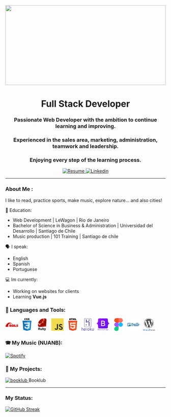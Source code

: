 <div id="header" align="center">
     <img src="https://media.giphy.com/media/26tP7vexsaMrS4UpO/giphy.gif" width="100%" height="250"/>
     <h1 align="center"> Full Stack Developer </h1> 
     <h3 align="center"> Passionate Web Developer with the ambition to continue learning and improving.</h3>
     <h3 align="center"> Experienced in the sales area, marketing, administration, teamwork and leadership.</h3> 
     <h3 align="center"> Enjoying every step of the learning process.</h3>
     </h3>
 </div>
 
  <div id="badges" align="center">
      <a href="https://resume.io/r/ztmTH35uj">
        <img src="https://img.shields.io/badge/CV-Juan%20Bezanilla-lightgrey" 
             alt="Resume" />
      </a>
      <a href="https://www.linkedin.com/in/juan-jos%C3%A9-bezanilla-za%C3%B1artu-7241a7168/?locale=en_US">
        <img src="https://img.shields.io/badge/Linkedin-Juan%20Bezanilla-blue" 
             alt="Linkedin" />
      </a>
 </div>
 
 ---
 ### About Me :
 
 I like to read, practice sports, make music, explore nature...    and also cities!
 
 📘  Education:
 - Web Development | LeWagon | Rio de Janeiro
 - Bachelor of Science in Business & Administration | Universidad del Desarrollo | Santiago de Chile
 - Music production | 101 Training | Santiago de chile
 
 🗣  I speak:
 - English
 - Spanish
 - Portuguese
  
  💻  Im currently: 
 - Working on websites for clients
 - Learning **Vue.js**
  
  
  
 <div align="left">
  <h3> 🔧 Languages and Tools: </h3>
  <img src="https://github.com/devicons/devicon/blob/master/icons/rails/rails-plain-wordmark.svg" title= "Ruby-on-rails" alt="Rails" widht="40" height="40"/>&nbsp;
         <img src="https://github.com/devicons/devicon/blob/master/icons/css3/css3-original-wordmark.svg" title= "Css" alt="Css" widht="40" height="40"/>&nbsp;
    <img src="https://github.com/devicons/devicon/blob/master/icons/ruby/ruby-original-wordmark.svg" title= "Ruby" alt="Ruby" widht="40" height="40"/>&nbsp;
    <img src="https://github.com/devicons/devicon/blob/master/icons/javascript/javascript-original.svg" title= "js" alt="js" widht="40" height="40"/>&nbsp;
    <img src="https://github.com/devicons/devicon/blob/master/icons/html5/html5-original-wordmark.svg" title= "Html" alt="Html" widht="40" height="40"/>&nbsp;
  <img src="https://github.com/devicons/devicon/blob/master/icons/heroku/heroku-original-wordmark.svg" title= "Heroku" alt="Heroku" widht="40" height="40"/>&nbsp;
    <img src="https://github.com/devicons/devicon/blob/master/icons/bootstrap/bootstrap-original-wordmark.svg" title= "Bootstrap" alt="Bootstrap" widht="40" height="40"/>&nbsp;
    <img src="https://github.com/devicons/devicon/blob/master/icons/figma/figma-original.svg" title= "Figma" alt="Figma" widht="40" height="40"/>&nbsp;
    <img src="https://github.com/devicons/devicon/blob/master/icons/trello/trello-plain-wordmark.svg" title= "Trello" alt="Trello" widht="40" height="40"/>&nbsp;
     <img src="https://github.com/devicons/devicon/blob/master/icons/wordpress/wordpress-original.svg" title= "WordPress" alt="WordPress" widht="40" height="40"/>&nbsp;
    
 </div>
 
 <h3> 🪗 My Music (NUANB): </h3>
 <div>
       <a href="https://open.spotify.com/artist/6xPCOvSCy26E0IJ6GtYjaE">
        <img src="https://play-lh.googleusercontent.com/P2VMEenhpIsubG2oWbvuLGrs0GyyzLiDosGTg8bi8htRXg9Uf0eUtHiUjC28p1jgHzo=w480-h960-rw" 
             alt="Spotify" widht="40" height="40" />
      </a>
 </div>
 
  <h3> 🚀 My Projects: </h3>
  
   <div>
       <a href="http://www.thebooklub.com/">
        <img src="https://www3.gobiernodecanarias.org/medusa/mediateca/ecoescuela/wp-content/uploads/sites/2/2013/11/11-Libro.png" 
             alt="booklub" widht="40" height="40" />
      </a>
      Booklub
 </div>
 
 ---
 
 ### My Status:
 
 [![GitHub Streak](http://github-readme-streak-stats.herokuapp.com?user=Jubeza&theme=dark)](https://git.io/streak-stats)
 

<!--
**JUBEZA/JUBEZA** is a ✨ _special_ ✨ repository because its `README.md` (this file) appears on your GitHub profile.

Here are some ideas to get you started:

- 🔭 I’m currently working on ...
- 🌱 I’m currently learning ...
- 👯 I’m looking to collaborate on ...
- 🤔 I’m looking for help with ..
- 💬 Ask me about:
- 📫 How to reach me: 
- ⚡ Fun fact: 
-->
